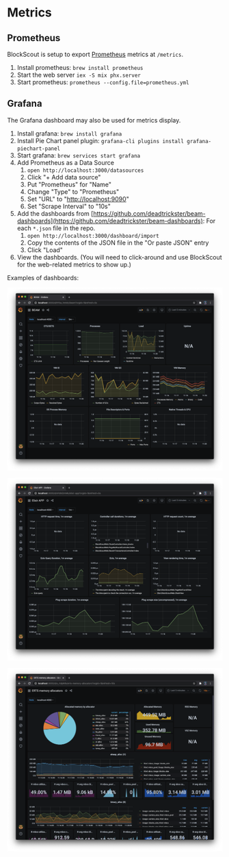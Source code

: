 # Metrics

## Prometheus

BlockScout is setup to export [Prometheus](https://prometheus.io/) metrics at `/metrics`.

1. Install prometheus: `brew install prometheus`
2. Start the web server `iex -S mix phx.server`
3. Start prometheus: `prometheus --config.file=prometheus.yml`

## Grafana

The Grafana dashboard may also be used for metrics display.

1. Install grafana: `brew install grafana`
2. Install Pie Chart panel plugin: `grafana-cli plugins install grafana-piechart-panel`
3. Start grafana: `brew services start grafana`
4. Add Prometheus as a Data Source
   1. `open http://localhost:3000/datasources`
   2. Click "+ Add data source"
   3. Put "Prometheus" for "Name"
   4. Change "Type" to "Prometheus"
   5. Set "URL" to "[http://localhost:9090](http://localhost:9090)"
   6. Set "Scrape Interval" to "10s"
5. Add the dashboards from [https://github.com/deadtrickster/beam-dashboards](https://github.com/deadtrickster/beam-dashboards): For each `*.json` file in the repo.
   1. `open http://localhost:3000/dashboard/import`
   2. Copy the contents of the JSON file in the "Or paste JSON" entry
   3. Click "Load"
6. View the dashboards. (You will need to click-around and use BlockScout for the web-related metrics to show up.)

Examples of dashboards:

![](<../../.gitbook/assets/Screenshot 2020-06-09 at 11.20.20.png>)

![](<../../.gitbook/assets/Screenshot 2020-06-09 at 11.20.56.png>)

![](<../../.gitbook/assets/Screenshot 2020-06-09 at 11.20.16.png>)
